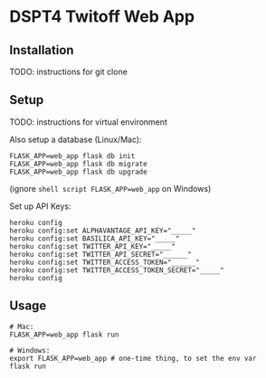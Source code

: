 # DSPT4 Twitoff Web App

## Installation

TODO: instructions for git clone

## Setup

TODO: instructions for virtual environment

Also setup a database (Linux/Mac):

```shell script
FLASK_APP=web_app flask db init
FLASK_APP=web_app flask db migrate
FLASK_APP=web_app flask db upgrade
```
(ignore ```shell script FLASK_APP=web_app``` on Windows)

Set up API Keys:

```shell script
heroku config
heroku config:set ALPHAVANTAGE_API_KEY="_____"
heroku config:set BASILICA_API_KEY="_____"
heroku config:set TWITTER_API_KEY="_____"
heroku config:set TWITTER_API_SECRET="______"
heroku config:set TWITTER_ACCESS_TOKEN="______"
heroku config:set TWITTER_ACCESS_TOKEN_SECRET="_____"
heroku config
```

## Usage

```shell script
# Mac:
FLASK_APP=web_app flask run

# Windows:
export FLASK_APP=web_app # one-time thing, to set the env var
flask run
```
